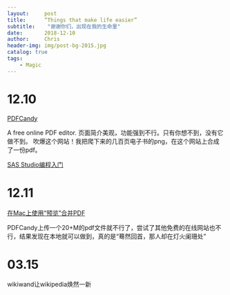 ```yaml
---
layout:     post
title:      “Things that make life easier”
subtitle:    "谢谢你们，出现在我的生命里"
date:       2018-12-10
author:     Chris
header-img: img/post-bg-2015.jpg
catalog: true
tags:
    - Magic
---
```


# 12.10

[PDFCandy](https://pdfcandy.com/)

A free online PDF editor. 页面简介美观，功能强到不行。只有你想不到，没有它做不到。
吹爆这个网站！我把爬下来的几百页电子书的png，在这个网站上合成了一份pdf。

[SAS Studio编程入门](http://www.igeekbar.com/igeekbar/post/190.htm)

# 12.11

[在Mac上使用“预览”合并PDF](https://support.apple.com/zh-cn/HT202945)

PDFCandy上传一个20+M的pdf文件就不行了，尝试了其他免费的在线网站也不行，结果发现在本地就可以做到，真的是“蓦然回首，那人却在灯火阑珊处”

# 03.15

wikiwand让wikipedia焕然一新

